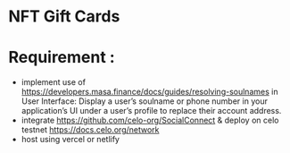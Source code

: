 # NFT Gift Cards

# Requirement : 

- implement use of https://developers.masa.finance/docs/guides/resolving-soulnames in User Interface: Display a user’s soulname or phone number in your application’s UI under a user’s profile to replace their account address.
- integrate https://github.com/celo-org/SocialConnect & deploy on celo testnet https://docs.celo.org/network 
- host using vercel or netlify
